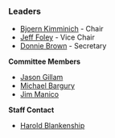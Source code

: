 ### Leaders

* [Bjoern Kimminich](mailto:bjoern.kimminich@owasp.org) - Chair
* [Jeff Foley](mailto:jeff.foley@owasp.org) - Vice Chair
* [Donnie Brown](mailto:donnie.brown@owasp.org) - Secretary

**Committee Members**
* [Jason Gillam](mailto:jason.gillam@owasp.org)
* [Michael Bargury](mailto:michael.bargury@owasp.org)
* [Jim Manico](mailto:jim.manico@owasp.org)

**Staff Contact**
* [Harold Blankenship](mailto:harold.blankenship@owasp.com)

